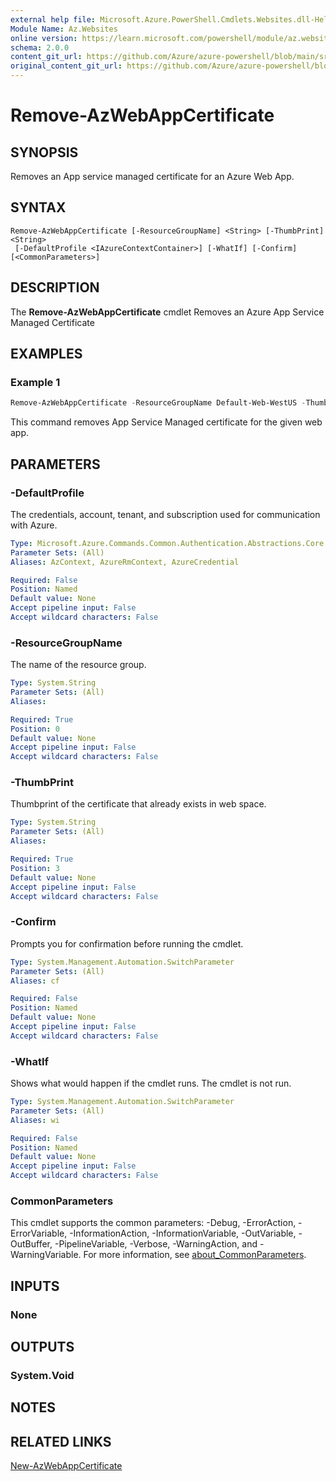 ```yaml
---
external help file: Microsoft.Azure.PowerShell.Cmdlets.Websites.dll-Help.xml
Module Name: Az.Websites
online version: https://learn.microsoft.com/powershell/module/az.websites/remove-AzWebAppCertificate
schema: 2.0.0
content_git_url: https://github.com/Azure/azure-powershell/blob/main/src/Websites/Websites/help/Remove-AzWebAppCertificate.md
original_content_git_url: https://github.com/Azure/azure-powershell/blob/main/src/Websites/Websites/help/Remove-AzWebAppCertificate.md
---
```


# Remove-AzWebAppCertificate

## SYNOPSIS
Removes an App service managed certificate for an Azure Web App. 

## SYNTAX

```
Remove-AzWebAppCertificate [-ResourceGroupName] <String> [-ThumbPrint] <String>
 [-DefaultProfile <IAzureContextContainer>] [-WhatIf] [-Confirm] [<CommonParameters>]
```

## DESCRIPTION
The **Remove-AzWebAppCertificate** cmdlet Removes an Azure App Service Managed Certificate

## EXAMPLES

### Example 1
```powershell
Remove-AzWebAppCertificate -ResourceGroupName Default-Web-WestUS -Thumbprint "E3A38EBA60CAA1C162785A2E1C44A15AD450199C3"
```

This command removes App Service Managed certificate for the given web app.

## PARAMETERS

### -DefaultProfile
The credentials, account, tenant, and subscription used for communication with Azure.

```yaml
Type: Microsoft.Azure.Commands.Common.Authentication.Abstractions.Core.IAzureContextContainer
Parameter Sets: (All)
Aliases: AzContext, AzureRmContext, AzureCredential

Required: False
Position: Named
Default value: None
Accept pipeline input: False
Accept wildcard characters: False
```

### -ResourceGroupName
The name of the resource group.

```yaml
Type: System.String
Parameter Sets: (All)
Aliases:

Required: True
Position: 0
Default value: None
Accept pipeline input: False
Accept wildcard characters: False
```

### -ThumbPrint
Thumbprint of the certificate that already exists in web space.

```yaml
Type: System.String
Parameter Sets: (All)
Aliases:

Required: True
Position: 3
Default value: None
Accept pipeline input: False
Accept wildcard characters: False
```

### -Confirm
Prompts you for confirmation before running the cmdlet.

```yaml
Type: System.Management.Automation.SwitchParameter
Parameter Sets: (All)
Aliases: cf

Required: False
Position: Named
Default value: None
Accept pipeline input: False
Accept wildcard characters: False
```

### -WhatIf
Shows what would happen if the cmdlet runs. The cmdlet is not run.

```yaml
Type: System.Management.Automation.SwitchParameter
Parameter Sets: (All)
Aliases: wi

Required: False
Position: Named
Default value: None
Accept pipeline input: False
Accept wildcard characters: False
```

### CommonParameters
This cmdlet supports the common parameters: -Debug, -ErrorAction, -ErrorVariable, -InformationAction, -InformationVariable, -OutVariable, -OutBuffer, -PipelineVariable, -Verbose, -WarningAction, and -WarningVariable. For more information, see [about_CommonParameters](http://go.microsoft.com/fwlink/?LinkID=113216).

## INPUTS

### None

## OUTPUTS

### System.Void

## NOTES

## RELATED LINKS

[New-AzWebAppCertificate](./New-AzWebAppCertificate.md)
